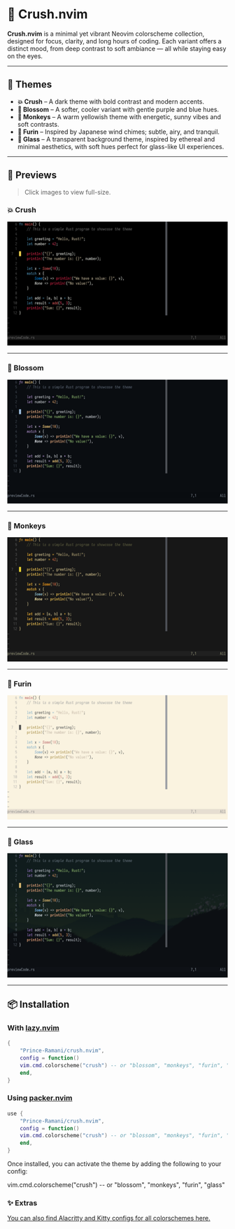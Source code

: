 # 🌸 **Crush.nvim**

**Crush.nvim** is a minimal yet vibrant Neovim colorscheme collection, designed for focus, clarity, and long hours of coding. Each variant offers a distinct mood, from deep contrast to soft ambiance — all while staying easy on the eyes.

---

## 🎨 **Themes**

- **💥 Crush** – A dark theme with bold contrast and modern accents.
- **🌼 Blossom** – A softer, cooler variant with gentle purple and blue hues.
- **🐒 Monkeys** – A warm yellowish theme with energetic, sunny vibes and soft contrasts.
- **🎐 Furin** – Inspired by Japanese wind chimes; subtle, airy, and tranquil.
- **🍃 Glass** – A transparent background theme, inspired by ethereal and minimal aesthetics, with soft hues perfect for glass-like UI experiences.

---

## 📸 **Previews**

> Click images to view full-size.

### 💥 Crush

![Crush Theme](./preview/crush.png)

---

### 🌼 Blossom

![Blossom Theme](./preview/blossom.png)

---

### 🐒 Monkeys

![Monkeys Theme](./preview/monkeys.png)

---

### 🎐 Furin

![Furin Theme](./preview/furin.png)

---

### 🍃 Glass

![Glass Theme](./preview/glass.png)

---

## 📦 Installation

### With [lazy.nvim](https://github.com/folke/lazy.nvim)

```lua
{
    "Prince-Ramani/crush.nvim",
    config = function()
    vim.cmd.colorscheme("crush") -- or "blossom", "monkeys", "furin", "glass"
    end,
}
```

### Using [packer.nvim](https://github.com/wbthomason/packer.nvim)

```lua
use {
    "Prince-Ramani/crush.nvim",
    config = function()
    vim.cmd.colorscheme("crush") -- or "blossom", "monkeys", "furin", "glass"
    end,
}
```

Once installed, you can activate the theme by adding the following to your config:

vim.cmd.colorscheme("crush") -- or "blossom", "monkeys", "furin", "glass"

### ✨ Extras

[You can also find Alacritty and Kitty configs for all colorschemes here.](./extras)
